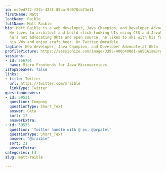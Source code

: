 ```yaml
---
id: ec9ed7f2-f27c-424f-85ba-9d078cb73e11
firstName: Matt
lastName: Raible
fullName: Matt Raible
bio: Matt Raible is a web developer, Java Champion, and Developer Advocate at Okta.
  He loves to architect and build slick-looking UIs using CSS and JavaScript. When
  he’s not advocating Okta and open source, he likes to ski with his family, drive
  his VWs and enjoy craft beer. On Twitter @mraible.
tagLine: Web developer, Java Champion, and Developer Advocate at Okta
profilePicture: https://sessionize.com/image/3395-400o400o1-nW5GA1amJrgeiRZMmf9Ycc.jpg
sessions:
- id: 556701
  name: Micro Frontends for Java Microservices
isTopSpeaker: false
links:
- title: Twitter
  url: https://twitter.com/mraible
  linkType: Twitter
questionAnswers:
- id: 59531
  question: Company
  questionType: Short_Text
  answer: Okta
  sort: 17
  answerExtra: 
- id: 59535
  question: 'Twitter handle with @ ex: @prpatel'
  questionType: Short_Text
  answer: "@mraible"
  sort: 21
  answerExtra: 
categories: []
slug: matt-raible

---
```

